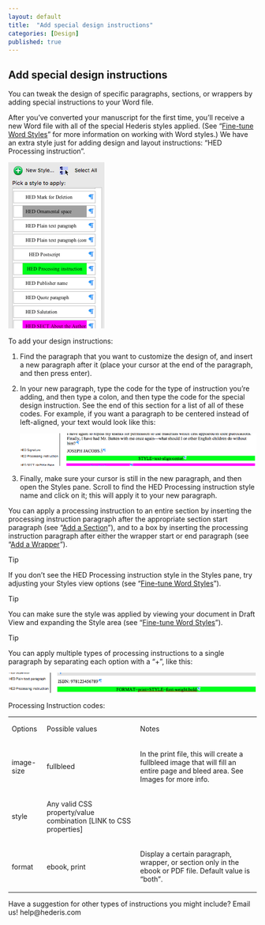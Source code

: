 ```yaml
---
layout: default
title:  "Add special design instructions"
categories: [Design]
published: true
---
```


<section data-type="chapter" class="hsecchapter" data-hederis-type="hsecchapter" id="pRQHxmuwO"><h1 data-hederis-type="hblkchaptitle" class="hblkchaptitle" id="pFJEIwf3v">Add special design instructions</h1>
    <p class="hblkp" data-hederis-type="hblkp" id="pyjUpIAaA">You can tweak the design of specific paragraphs, sections, or wrappers by adding special instructions to your Word file.</p>
    <p class="hblkp" data-hederis-type="hblkp" id="pht9hgrAn">After you&#8217;ve converted your manuscript for the first time, you&#8217;ll receive a new Word file with all of the special Hederis styles applied. (See &#8220;<a href="{% post_url 2019-03-04-13-Fine-tuneWordStyles %}" id="pBqFLqmFE"><span class="Hyperlink" id="pAyEdgdqi">Fine-tune Word Styles</span></a>&#8221; for more information on working with Word styles.) We have an extra style just for adding design and layout instructions: &#8220;HED Processing instruction&#8221;.</p>
    <img data-hederis-type="hblkimg" class="hblkimg" id="pJCTLpCD5" src="/images/PI1.png"/>
    <p class="hblkp" data-hederis-type="hblkp" id="pWESW8zTl">To add your design instructions:</p>
    <ol class="hwprnum-liststart" data-hederis-type="hwprnum-liststart" id="pJDAmIVzg"><li class="hblkoli" data-hederis-type="hblkoli" id="likEiMXBJl"><p class="hblkoli" data-hederis-type="hblkoli" id="pSasigwPC">Find the paragraph that you want to customize the design of, and insert a new paragraph after it (place your cursor at the end of the paragraph, and then press enter).</p></li>
    <li class="hblkoli" data-hederis-type="hblkoli" id="liXYr9UfWl"><p class="hblkoli" data-hederis-type="hblkoli" id="ppbmXOQdL">In your new paragraph, type the code for the type of instruction you&#8217;re adding, and then type a colon, and then type the code for the special design instruction. See the end of this section for a list of all of these codes. For example, if you want a paragraph to be centered instead of left-aligned, your text would look like this:</p><img data-hederis-type="hblkimg" class="hblkimg" id="pxDoofFIO" src="/images/PI2.png"/>
    </li>
    <li class="hblkoli" data-hederis-type="hblkoli" id="likVpZXjhm"><p class="hblkoli" data-hederis-type="hblkoli" id="pVSZ8QGOq">Finally, make sure your cursor is still in the new paragraph, and then open the Styles pane. Scroll to find the HED Processing instruction style name and click on it; this will apply it to your new paragraph.</p></li>
    </ol>
    <p class="hblkp" data-hederis-type="hblkp" id="pMzOrQ9hn">You can apply a processing instruction to an entire section by inserting the processing instruction paragraph after the appropriate section start paragraph (see &#8220;<a href="{% post_url 2019-03-04-15-AddaSection %}" id="pdjnZr7CA"><span class="Hyperlink" id="pt2P2vKJz">Add a Section</span></a>&#8221;), and to a box by inserting the processing instruction paragraph after either the wrapper start or end paragraph (see &#8220;<a href="{% post_url 2019-03-04-14-AddaWrapper %}" id="pLYwE36lt"><span class="Hyperlink" id="pCZRTk0bt">Add a Wrapper</span></a>&#8221;).</p>
    <aside class="hwprbox box" data-hederis-type="hwprboxstart" id="pMGvXGXhQ" data-type="sidebar"><p class="hblktype" data-hederis-type="hblktype" id="pkL0DVMF3">Tip</p>
    <p class="hblkp" data-hederis-type="hblkp" id="pHSdpRwwl">If you don&#8217;t see the HED Processing instruction style in the Styles pane, try adjusting your Styles view options (see &#8220;<a href="{% post_url 2019-03-04-13-Fine-tuneWordStyles %}" id="ppD2Q6XVO"><span class="Hyperlink" id="pdkqndYVv">Fine-tune Word Styles</span></a>&#8221;).</p>
    </aside>
    <aside class="hwprbox box" data-hederis-type="hwprboxstart" id="psBUxdzKA" data-type="sidebar"><p class="hblktype" data-hederis-type="hblktype" id="p9TV0KT4R">Tip</p>
    <p class="hblkp" data-hederis-type="hblkp" id="pQV2gDeum">You can make sure the style was applied by viewing your document in Draft View and expanding the Style area (see &#8220;<a href="{% post_url 2019-03-04-13-Fine-tuneWordStyles %}" id="pjHBI2zPc"><span class="Hyperlink" id="pItDkPfrk">Fine-tune Word Styles</span></a>&#8221;).</p>
    </aside>
    <aside class="hwprbox box" data-hederis-type="hwprboxstart" id="p1sWJRoKf" data-type="sidebar"><p class="hblktype" data-hederis-type="hblktype" id="pcKI2sYJQ">Tip</p>
    <p class="hblkp" data-hederis-type="hblkp" id="p8yXx4kMO">You can apply multiple types of processing instructions to a single paragraph by separating each option with a &#8220;+&#8221;, like this:</p>
    <img data-hederis-type="hblkimg" class="hblkimg" id="pqGm7pcGZ" src="/images/PI3.png"/>
    </aside>
    <p class="hblkp" data-hederis-type="hblkp" id="pV0BOAk7C">Processing Instruction codes:</p>
    <table id="pxR3V0oNK">
      <tr id="pwLtxJaft">
        <td id="pStPBcYjD">
          <p class="hblkp" data-hederis-type="hblkp" id="pqqIVNUZb">Options</p>
        </td>
        <td id="p6EXkIlmX">
          <p class="hblkp" data-hederis-type="hblkp" id="poE3ELOCs">Possible values</p>
        </td>
        <td id="pJfmYzlbJ">
          <p class="hblkp" data-hederis-type="hblkp" id="pKWBv5e06">Notes</p>
        </td>
      </tr>
      <tr id="pQ2FKWle9">
        <td id="paixtdTHl">
          <p class="hblkp" data-hederis-type="hblkp" id="pOYLgqtzI">image-size</p>
        </td>
        <td id="pGwPDG3o2">
          <p class="hblkp" data-hederis-type="hblkp" id="pF76pX5Sb">fullbleed</p>
        </td>
        <td id="pqbNWcTj1">
          <p class="hblkp" data-hederis-type="hblkp" id="puwGLZ3WQ">In the print file, this will create a fullbleed image that will fill an entire page and bleed area. See Images for more info.</p>
        </td>
      </tr>
      <tr id="p12yFd2Bt">
        <td id="pX3pBD7y3">
          <p class="hblkp" data-hederis-type="hblkp" id="pocrWuTHw">style</p>
        </td>
        <td id="pRb86XuE2">
          <p class="hblkp" data-hederis-type="hblkp" id="pgvCyyYlV">Any valid CSS property/value combination [LINK to CSS properties]</p>
        </td>
        <td id="pp9dcAI2s"/>
      </tr>
      <tr id="paCthnD6D">
        <td id="pXtw7yZyc">
          <p class="hblkp" data-hederis-type="hblkp" id="pReL0fg2V">format</p>
        </td>
        <td id="pRULQ8BTu">
          <p class="hblkp" data-hederis-type="hblkp" id="pCy964Z2F">ebook, print</p>
        </td>
        <td id="pSl5S2mNX">
          <p class="hblkp" data-hederis-type="hblkp" id="pPoqYkaP5">Display a certain paragraph, wrapper, or section only in the ebook or PDF file. Default value is &#8220;both&#8221;.</p>
        </td>
      </tr>
    </table>
    <p class="hblkp" data-hederis-type="hblkp" id="podyaF1hM">Have a suggestion for other types of instructions you might include? Email us! help@hederis.com</p>
    </section>
    